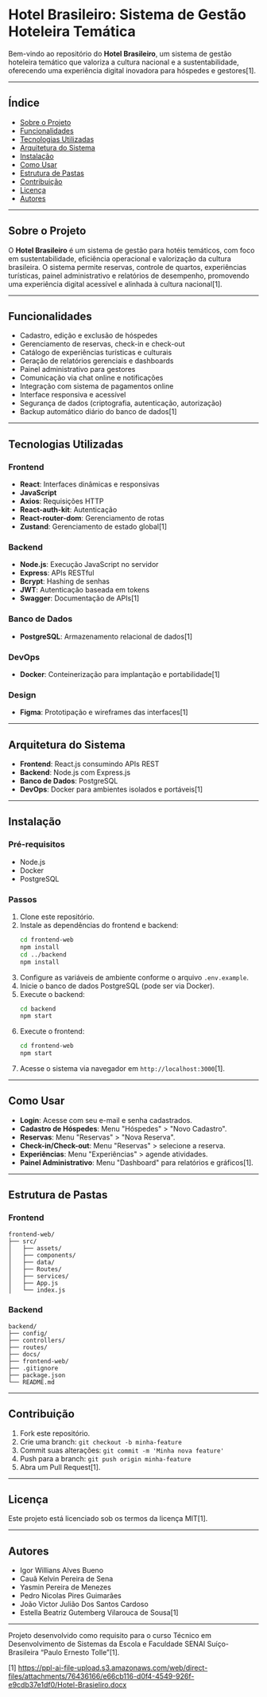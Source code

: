 # Hotel Brasileiro: Sistema de Gestão Hoteleira Temática

Bem-vindo ao repositório do **Hotel Brasileiro**, um sistema de gestão hoteleira temático que valoriza a cultura nacional e a sustentabilidade, oferecendo uma experiência digital inovadora para hóspedes e gestores[1].

---

## Índice

- [Sobre o Projeto](#sobre-o-projeto)
- [Funcionalidades](#funcionalidades)
- [Tecnologias Utilizadas](#tecnologias-utilizadas)
- [Arquitetura do Sistema](#arquitetura-do-sistema)
- [Instalação](#instalação)
- [Como Usar](#como-usar)
- [Estrutura de Pastas](#estrutura-de-pastas)
- [Contribuição](#contribuição)
- [Licença](#licença)
- [Autores](#autores)

---

## Sobre o Projeto

O **Hotel Brasileiro** é um sistema de gestão para hotéis temáticos, com foco em sustentabilidade, eficiência operacional e valorização da cultura brasileira. O sistema permite reservas, controle de quartos, experiências turísticas, painel administrativo e relatórios de desempenho, promovendo uma experiência digital acessível e alinhada à cultura nacional[1].

---

## Funcionalidades

- Cadastro, edição e exclusão de hóspedes
- Gerenciamento de reservas, check-in e check-out
- Catálogo de experiências turísticas e culturais
- Geração de relatórios gerenciais e dashboards
- Painel administrativo para gestores
- Comunicação via chat online e notificações
- Integração com sistema de pagamentos online
- Interface responsiva e acessível
- Segurança de dados (criptografia, autenticação, autorização)
- Backup automático diário do banco de dados[1]

---

## Tecnologias Utilizadas

### Frontend

- **React**: Interfaces dinâmicas e responsivas
- **JavaScript**
- **Axios**: Requisições HTTP
- **React-auth-kit**: Autenticação
- **React-router-dom**: Gerenciamento de rotas
- **Zustand**: Gerenciamento de estado global[1]

### Backend

- **Node.js**: Execução JavaScript no servidor
- **Express**: APIs RESTful
- **Bcrypt**: Hashing de senhas
- **JWT**: Autenticação baseada em tokens
- **Swagger**: Documentação de APIs[1]

### Banco de Dados

- **PostgreSQL**: Armazenamento relacional de dados[1]

### DevOps

- **Docker**: Conteinerização para implantação e portabilidade[1]

### Design

- **Figma**: Prototipação e wireframes das interfaces[1]

---

## Arquitetura do Sistema

- **Frontend**: React.js consumindo APIs REST
- **Backend**: Node.js com Express.js
- **Banco de Dados**: PostgreSQL
- **DevOps**: Docker para ambientes isolados e portáveis[1]

---

## Instalação

### Pré-requisitos

- Node.js
- Docker
- PostgreSQL

### Passos

1. Clone este repositório.
2. Instale as dependências do frontend e backend:
   ```bash
   cd frontend-web
   npm install
   cd ../backend
   npm install
   ```
3. Configure as variáveis de ambiente conforme o arquivo `.env.example`.
4. Inicie o banco de dados PostgreSQL (pode ser via Docker).
5. Execute o backend:
   ```bash
   cd backend
   npm start
   ```
6. Execute o frontend:
   ```bash
   cd frontend-web
   npm start
   ```
7. Acesse o sistema via navegador em `http://localhost:3000`[1].

---

## Como Usar

- **Login**: Acesse com seu e-mail e senha cadastrados.
- **Cadastro de Hóspedes**: Menu "Hóspedes" > "Novo Cadastro".
- **Reservas**: Menu "Reservas" > "Nova Reserva".
- **Check-in/Check-out**: Menu "Reservas" > selecione a reserva.
- **Experiências**: Menu "Experiências" > agende atividades.
- **Painel Administrativo**: Menu "Dashboard" para relatórios e gráficos[1].

---

## Estrutura de Pastas

### Frontend

```
frontend-web/
├── src/
│   ├── assets/
│   ├── components/
│   ├── data/
│   ├── Routes/
│   ├── services/
│   ├── App.js
│   └── index.js
```

### Backend

```
backend/
├── config/
├── controllers/
├── routes/
├── docs/
├── frontend-web/
├── .gitignore
├── package.json
└── README.md
```


---

## Contribuição

1. Fork este repositório.
2. Crie uma branch: `git checkout -b minha-feature`
3. Commit suas alterações: `git commit -m 'Minha nova feature'`
4. Push para a branch: `git push origin minha-feature`
5. Abra um Pull Request[1].

---

## Licença

Este projeto está licenciado sob os termos da licença MIT[1].

---

## Autores

- Igor Willians Alves Bueno
- Cauã Kelvin Pereira de Sena
- Yasmin Pereira de Menezes
- Pedro Nicolas Pires Guimarães
- João Victor Julião Dos Santos Cardoso
- Estella Beatriz Gutemberg Vilarouca de Sousa[1]

---

Projeto desenvolvido como requisito para o curso Técnico em Desenvolvimento de Sistemas da Escola e Faculdade SENAI Suíço-Brasileira “Paulo Ernesto Tolle”[1].

[1] https://ppl-ai-file-upload.s3.amazonaws.com/web/direct-files/attachments/76436166/e66cb116-d0f4-4549-926f-e9cdb37e1df0/Hotel-Brasieliro.docx
